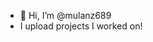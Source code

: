 - 👋 Hi, I’m @mulanz689
- I upload projects I worked on!
<!---
mulanz689/mulanz689 is a ✨ special ✨ repository because its `README.md` (this file) appears on your GitHub profile.
You can click the Preview link to take a look at your changes.
--->
